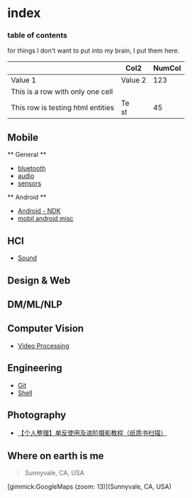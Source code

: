index
==========

### table of contents
for things I don't want to put into my brain, I put them here.

|                                   |    Col2    | NumCol |
|-----------------------------------|------------|--------|
| Value 1                           | Value 2    |    123 |
| This is a row with only one cell  |            |        |
| This row is testing html entities | Te<br/>st  |     45 |


Mobile
------

** General **

- [bluetooth](mobile_bluetooth.md)
- [audio](mobile_audio.md)
- [sensors](mobile_sensors.md)

** Android **

- [Android - NDK](mobile_android_ndk.md)
- [mobil android misc](mobile_android_misc.md)



HCI
------
- [Sound](hci_sound.md)


Design & Web
------


DM/ML/NLP
------

Computer Vision
------
- [Video Processing](cv_videoprocessing.md)

Engineering
------
- [Git](eng_git.md)
- [Shell](eng_shell.md)

Photography
------
- [【个人整理】单反使用及进阶摄影教程（纸质书扫描）](http://www.douban.com/group/topic/47487329/)


Where on earth is me
--------

> Sunnyvale, CA, USA

[gimmick:GoogleMaps (zoom: 13)](Sunnyvale, CA, USA)




